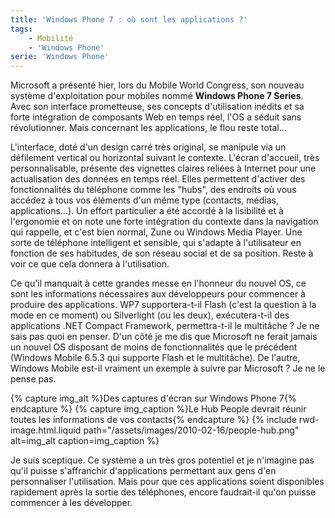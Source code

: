 ```yaml
---
title: 'Windows Phone 7 : où sont les applications ?'
tags:
    - Mobilité
    - 'Windows Phone'
serie: 'Windows Phone'
---
```


Microsoft a présenté hier, lors du Mobile World Congress, son nouveau système d'exploitation pour mobiles nommé **Windows Phone 7 Series**. Avec son interface prometteuse, ses concepts d'utilisation inédits et sa forte intégration de composants Web en temps réel, l'OS a séduit sans révolutionner. Mais concernant les applications, le flou reste total…

<!-- more -->

L'interface, doté d'un design carré très original, se manipule via un défilement vertical ou horizontal suivant le contexte. L'écran d'accueil, très personnalisable, présente des vignettes claires reliées à Internet pour une actualisation des données en temps réel. Elles permettent d'activer des fonctionnalités du téléphone comme les "hubs", des endroits où vous accédez à tous vos éléments d'un même type (contacts, médias, applications…). Un effort particulier a été accordé à la lisibilité et à l'ergonomie et on note une forte intégration du contexte dans la navigation qui rappelle, et c'est bien normal, Zune ou Windows Media Player. Une sorte de téléphone intelligent et sensible, qui s'adapte à l'utilisateur en fonction de ses habitudes, de son réseau social et de sa position. Reste à voir ce que cela donnera à l'utilisation.

Ce qu'il manquait à cette grandes messe en l'honneur du nouvel OS, ce sont les informations nécessaires aux développeurs pour commencer à produire des applications. WP7 supportera-t-il Flash (c'est la question à la mode en ce moment) ou Silverlight (ou les deux), exécutera-t-il des applications .NET Compact Framework, permettra-t-il le multitâche ? Je ne sais pas quoi en penser. D'un côté je me dis que Microsoft ne ferait jamais un nouvel OS disposant de moins de fonctionnalités que le précédent (Windows Mobile 6.5.3 qui supporte Flash et le multitâche). De l'autre, Windows Mobile est-il vraiment un exemple à suivre par Microsoft ? Je ne le pense pas.

{% capture img_alt %}Des captures d'écran sur Windows Phone 7{% endcapture %} {% capture img_caption %}Le Hub People devrait réunir toutes les informations de vos contacts{% endcapture %} {% include rwd-image.html.liquid
path="/assets/images/2010-02-16/people-hub.png"
alt=img_alt
caption=img_caption
%}

Je suis sceptique. Ce système a un très gros potentiel et je n'imagine pas qu'il puisse s'affranchir d'applications permettant aux gens d'en personnaliser l'utilisation. Mais pour que ces applications soient disponibles rapidement après la sortie des téléphones, encore faudrait-il qu'on puisse commencer à les développer.

